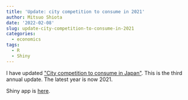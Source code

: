 ```yaml
---
title: 'Update: city competition to consume in 2021'
author: Mitsuo Shiota
date: '2022-02-08'
slug: update-city-competition-to-consume-in-2021
categories:
  - economics
tags:
  - R
  - Shiny
---
```


I have updated ["City competition to consume in Japan"](https://github.com/mitsuoxv/jp-household/blob/master/README.md). This is the third annual update. The latest year is now 2021.

Shiny app is [here](https://mitsuoxv.shinyapps.io/jp-household/).
